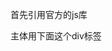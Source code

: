 首先引用官方的js库
  <!--第一步：引用库-->
  <link rel="stylesheet" href="https://js.arcgis.com/4.29/esri/themes/light/main.css">
  <script src="https://js.arcgis.com/4.29/"></script>

  <!--第二步：调用参数-->
  <script>
    require([
      "esri/config",
      "esri/WebMap",
      "esri/views/MapView",
      "esri/widgets/ScaleBar",
      "esri/widgets/Legend"
    ], function(esriConfig, WebMap, MapView, ScaleBar, Legend) {

      esriConfig.apiKey = "你的api";

      const webmap = new WebMap({
        portalItem: {
          id: "9aaeab2caf46487f80b20d12f8f7ae04"
        }
      });

      const view = new MapView({
        container: "viewDiv",
        map: webmap

      });

      const scalebar = new ScaleBar({
        view: view
      });

      view.ui.add(scalebar, "bottom-left");

      const legend = new Legend ({
        view: view
      });
      view.ui.add(legend, "top-right");

  });
  </script>
主体用下面这个div标签
  <div id="viewDiv"></div>
